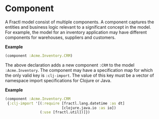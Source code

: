 # Component

A Fractl model consist of multiple components. A component captures the entities and business logic
relevant to a significant concept in the model. For example, the model for an inventory application
may have different components for warehouses, suppliers and customers.

**Example** 

```clojure
(component :Acme.Inventory.CRM)
```

The above declaration adds a new component `:CRM` to the model `:Acme.Inventory`. The component may have
a specification map for which the only valid key is `:clj-import`. The value of this key must be a vector of
namespace import specifications for Clojure or Java.

**Example**

```clojure
(component :Acme.Inventory.CRM
 {:clj-import '[(:require [fractl.lang.datetime :as dt]
                          [clojure.java.io :as io])
                (:use [fractl.util])]})
```
